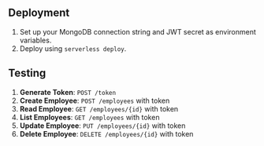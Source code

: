 ## Deployment

1. Set up your MongoDB connection string and JWT secret as environment variables.
2. Deploy using `serverless deploy`.

## Testing

1. **Generate Token**: `POST /token`
2. **Create Employee**: `POST /employees` with token
3. **Read Employee**: `GET /employees/{id}` with token
4. **List Employees**: `GET /employees` with token
5. **Update Employee**: `PUT /employees/{id}` with token
6. **Delete Employee**: `DELETE /employees/{id}` with token
